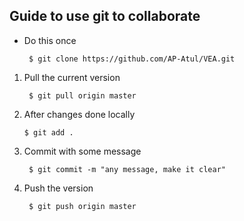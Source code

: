 ## Guide to use git to collaborate

- Do this once

	``` $ git clone https://github.com/AP-Atul/VEA.git```

1. Pull the current version

	``` $ git pull origin master```

2. After changes done locally

	``` $ git add .	```

3. Commit with some message

	``` $ git commit -m "any message, make it clear"```

4. Push the version

	``` $ git push origin master```
